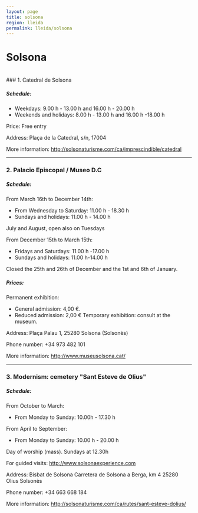 ```yaml
---
layout: page
title: solsona
region: lleida
permalink: lleida/solsona
---
```


# Solsona
<br>
### 1. Catedral de Solsona

##### Schedule:
* Weekdays: 9.00 h - 13.00 h and 16.00 h - 20.00 h
* Weekends and holidays: 8.00 h - 13.00 h and 16.00 h -18.00 h

Price:
Free entry

Address:
Plaça de la Catedral, s/n, 17004

More information: <http://solsonaturisme.com/ca/imprescindible/catedral>

---

### 2. Palacio Episcopal / Museo D.C

##### Schedule:
From March 16th to December 14th:
* From Wednesday to Saturday: 11.00 h - 18.30 h
* Sundays and holidays: 11.00 h - 14.00 h

July and August, open also on Tuesdays

From December 15th to March 15th:
* Fridays and Saturdays: 11.00 h -17.00 h
* Sundays and holidays: 11.00 h-14.00 h

Closed the 25th and 26th of December and the 1st and 6th of January.

##### Prices:

Permanent exhibition:
* General admission: 4,00 €.
* Reduced admission: 2,00 €
Temporary exhibition: consult at the museum.

Address:
Plaça Palau 1, 25280 Solsona (Solsonès)

Phone number: +34 973 482 101

More information: <http://www.museusolsona.cat/>

---

### 3. Modernism: cemetery "Sant Esteve de Olius"

##### Schedule:
From October to March:
* From Monday to Sunday: 10.00h - 17.30 h

From April to September:
* From Monday to Sunday: 10.00 h - 20.00 h

Day of worship (mass). Sundays at 12.30h

For guided visits: <http://www.solsonaexperience.com>

Address: Bisbat de Solsona
Carretera de Solsona a Berga, km 4
25280 Olius Solsonès

Phone number: +34 663 668 184

More information: <http://solsonaturisme.com/ca/rutes/sant-esteve-dolius/>

​
